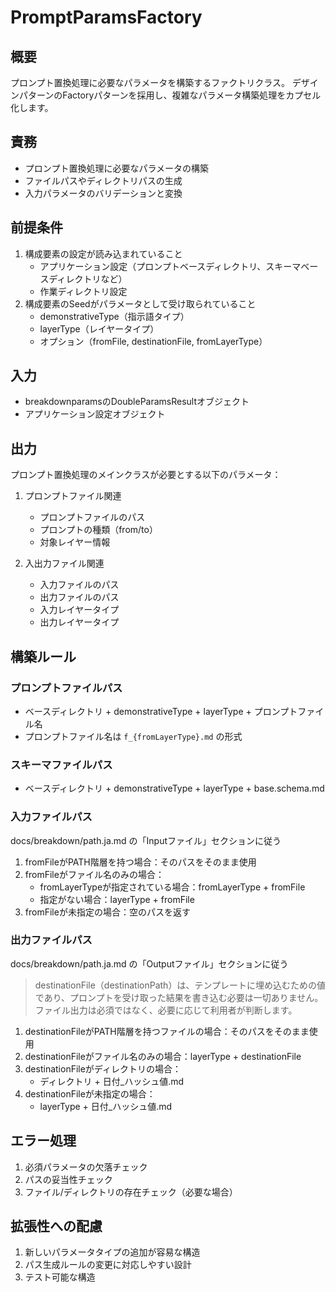 # PromptParamsFactory

## 概要

プロンプト置換処理に必要なパラメータを構築するファクトリクラス。
デザインパターンのFactoryパターンを採用し、複雑なパラメータ構築処理をカプセル化します。

## 責務

- プロンプト置換処理に必要なパラメータの構築
- ファイルパスやディレクトリパスの生成
- 入力パラメータのバリデーションと変換

## 前提条件

1. 構成要素の設定が読み込まれていること
   - アプリケーション設定（プロンプトベースディレクトリ、スキーマベースディレクトリなど）
   - 作業ディレクトリ設定
2. 構成要素のSeedがパラメータとして受け取られていること
   - demonstrativeType（指示語タイプ）
   - layerType（レイヤータイプ）
   - オプション（fromFile, destinationFile, fromLayerType）

## 入力

- breakdownparamsのDoubleParamsResultオブジェクト
- アプリケーション設定オブジェクト

## 出力

プロンプト置換処理のメインクラスが必要とする以下のパラメータ：

1. プロンプトファイル関連
   - プロンプトファイルのパス
   - プロンプトの種類（from/to）
   - 対象レイヤー情報

2. 入出力ファイル関連
   - 入力ファイルのパス
   - 出力ファイルのパス
   - 入力レイヤータイプ
   - 出力レイヤータイプ

## 構築ルール

### プロンプトファイルパス

- ベースディレクトリ + demonstrativeType + layerType + プロンプトファイル名
- プロンプトファイル名は `f_{fromLayerType}.md` の形式

### スキーマファイルパス

- ベースディレクトリ + demonstrativeType + layerType + base.schema.md

### 入力ファイルパス

docs/breakdown/path.ja.md の「Inputファイル」セクションに従う

1. fromFileがPATH階層を持つ場合：そのパスをそのまま使用
2. fromFileがファイル名のみの場合：
   - fromLayerTypeが指定されている場合：fromLayerType + fromFile
   - 指定がない場合：layerType + fromFile
3. fromFileが未指定の場合：空のパスを返す

### 出力ファイルパス

docs/breakdown/path.ja.md の「Outputファイル」セクションに従う

> destinationFile（destinationPath）は、テンプレートに埋め込むための値であり、プロンプトを受け取った結果を書き込む必要は一切ありません。ファイル出力は必須ではなく、必要に応じて利用者が判断します。

1. destinationFileがPATH階層を持つファイルの場合：そのパスをそのまま使用
2. destinationFileがファイル名のみの場合：layerType + destinationFile
3. destinationFileがディレクトリの場合：
   - ディレクトリ + 日付_ハッシュ値.md
4. destinationFileが未指定の場合：
   - layerType + 日付_ハッシュ値.md

## エラー処理

1. 必須パラメータの欠落チェック
2. パスの妥当性チェック
3. ファイル/ディレクトリの存在チェック（必要な場合）

## 拡張性への配慮

1. 新しいパラメータタイプの追加が容易な構造
2. パス生成ルールの変更に対応しやすい設計
3. テスト可能な構造

